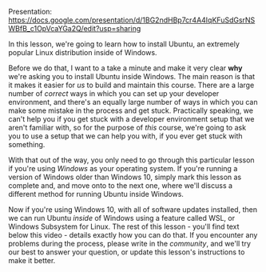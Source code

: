 Presentation: https://docs.google.com/presentation/d/1BG2ndHBp7cr4A4IqKFuSdGsrNSWBfB_c1OpVcaYGa2Q/edit?usp=sharing

In this lesson, we're going to learn how to install Ubuntu, an extremely popular Linux distribution inside of Windows.

Before we do that, I want to a take a minute and make it very clear **why** we're asking you to install Ubuntu inside Windows. The main reason is that it makes it easier for _us_ to build and maintain this course. There are a large number of _correct_ ways in which you can set up your developer environment, and there's an equally large number of ways in which you can make some mistake in the process and get stuck. Practically speaking, we can't help you if you get stuck with a developer environment setup that we aren't familiar with, so for the purpose of _this_ course, we're going to ask you to use a setup that we can help you with, if you ever get stuck with something.

With that out of the way, you only need to go through this particular lesson if you're using _Windows_ as your operating system. If you're running a version of Windows older than Windows 10, simply mark this lesson as complete and, and move onto to the next one, where we'll discuss a different method for running Ubuntu inside Windows.

Now if you're using Windows 10, with all of software updates installed, then we can run Ubuntu _inside_ of Windows using a feature called WSL, or Windows Subsystem for Linux. The rest of this lesson - you'll find text below this video - details exactly how you can do that. If you encounter any problems during the process, please write in the _community_, and we'll try our best to answer your question, or update this lesson's instructions to make it better.
